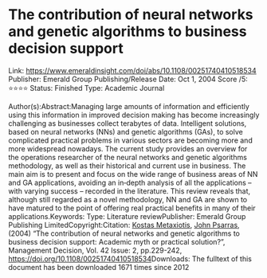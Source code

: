 The contribution of neural networks and genetic algorithms to business decision support
=======================================================================================

Link: https://www.emeraldinsight.com/doi/abs/10.1108/00251740410518534 Publisher: Emerald Group Publishing/Release Date: Oct 1, 2004 Score /5: ⭐️⭐️⭐️⭐️ Status: Finished Type: Academic Journal

Author(s):Abstract:Managing large amounts of information and efficiently using this information in improved decision making has become increasingly challenging as businesses collect terabytes of data. Intelligent solutions, based on neural networks (NNs) and genetic algorithms (GAs), to solve complicated practical problems in various sectors are becoming more and more widespread nowadays. The current study provides an overview for the operations researcher of the neural networks and genetic algorithms methodology, as well as their historical and current use in business. The main aim is to present and focus on the wide range of business areas of NN and GA applications, avoiding an in‐depth analysis of all the applications – with varying success – recorded in the literature. This review reveals that, although still regarded as a novel methodology, NN and GA are shown to have matured to the point of offering real practical benefits in many of their applications.Keywords: Type: Literature reviewPublisher: Emerald Group Publishing LimitedCopyright:Citation: [Kostas Metaxiotis](https://www.emeraldinsight.com/author/Metaxiotis%2C+Kostas), [John Psarras](https://www.emeraldinsight.com/author/Psarras%2C+John), (2004) “The contribution of neural networks and genetic algorithms to business decision support: Academic myth or practical solution?”, Management Decision, Vol. 42 Issue: 2, pp.229-242, <https://doi.org/10.1108/00251740410518534>Downloads: The fulltext of this document has been downloaded 1671 times since 2012
